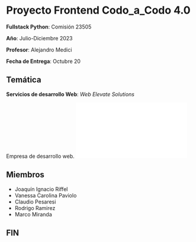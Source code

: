 # Proyecto Frontend Codo_a_Codo 4.0

**Fullstack Python**: Comisión 23505

**Año**: Julio-Diciembre 2023

**Profesor**: Alejandro Medici

**Fecha de Entrega**: Octubre 20

## Temática
**Servicios de desarrollo Web**: *Web Elevate Solutions*

Empresa de desarrollo web.
![PDF_de_muestra](web_elevate_solutions.pdf)

## Miembros
+ Joaquín Ignacio Riffel
+ Vanessa Carolina Paviolo
+ Claudio Pesaresi
+ Rodrigo Ramirez
+ Marco Miranda

## FIN


